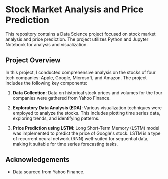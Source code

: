 # Stock Market Analysis and Price Prediction

This repository contains a Data Science project focused on stock market analysis and price prediction. The project utilizes Python and Jupyter Notebook for analysis and visualization. 

## Project Overview

In this project, I conducted comprehensive analysis on the stocks of four tech companies: Apple, Google, Microsoft, and Amazon. The project includes the following key components:

1. **Data Collection**: Data on historical stock prices and volumes for the four companies were gathered from Yahoo Finance.

2. **Exploratory Data Analysis (EDA)**: Various visualization techniques were employed to analyze the stocks. This includes plotting time series data, exploring trends, and identifying patterns.

5. **Price Prediction using LSTM**: Long Short-Term Memory (LSTM) model was implemented to predict the price of Google's stock. LSTM is a type of recurrent neural network (RNN) well-suited for sequential data, making it suitable for time series forecasting tasks.

## Acknowledgements

- Data sourced from Yahoo Finance.
